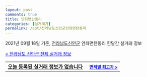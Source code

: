 ```yaml
---
layout: post
comments: true
title: 안좌면탄동리
categories: [실거래가]
permalink: /apt/전라남도신안군안좌면탄동리
---
```


2021년 09월 18일 기준, <a href="/apt/전라남도신안군">전라남도신안군</a> 안좌면탄동리 한달간 실거래 정보

<a style="color: blue;" href="/apt/전라남도신안군">< 전라남도 신안군 전체 실거래 정보</a>
<!---- start ---->
<table>
  <tr>
    <td colspan="4" style="font-weight: bold;"><a href="/apt/전라남도신안군안좌면탄동리{name_without_space}">오늘 등록된 실거래 정보가 없습니다</a> &nbsp;&nbsp;&nbsp; <a style="color: blue; font-size: smaller;" href="/apt/전라남도신안군안좌면탄동리{name_without_space}">면적별 최고가 ></a></td>
  </tr>
    
</table>
<!---- end ---->
    